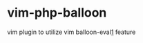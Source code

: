 vim-php-balloon
===============

vim plugin to utilize vim balloon-eval[1] feature

[1]: http://vimdoc.sourceforge.net/htmldoc/debugger.html#balloon-eval
